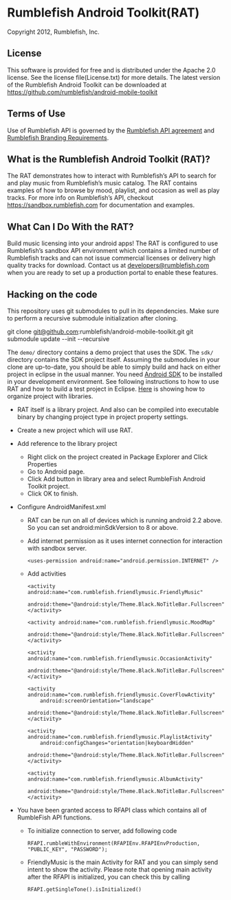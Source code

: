 
# Rumblefish Android Toolkit(RAT)

Copyright 2012, Rumblefish, Inc.

## License

This software is provided for free and is distributed under the Apache 2.0 license. See the license file(License.txt) for more details. The latest version of the Rumblefish Android Toolkit can be downloaded at https://github.com/rumblefish/android-mobile-toolkit

## Terms of Use

Use of Rumblefish API is governed by the [Rumblefish API agreement](https://sandbox.rumblefish.com/agreement) and [Rumblefish Branding Requirements](https://sandbox.rumblefish.com/branding).

## What is the Rumblefish Android Toolkit (RAT)? 

The RAT demonstrates how to interact with Rumblefish’s API to search for and play music from Rumblefish’s music catalog. The RAT contains examples of how to browse by mood, playlist, and occasion as well as play tracks.
For more info on Rumblefish’s API, checkout https://sandbox.rumblefish.com for documentation and examples.

## What Can I Do With the RAT? 

Build music licensing into your android apps! The RAT is configured to use Rumblefish’s sandbox API environment which contains a limited number of Rumblefish tracks and
can not issue commercial licenses or delivery high quality tracks for download. Contact us at developers@rumblefish.com when you are ready to set up a production
portal to enable these features.

## Hacking on the code 
This repository uses git submodules to pull in its dependencies. Make sure to perform a recursive submodule initialization after cloning.

git clone git@github.com:rumblefish/android-mobile-toolkit.git git submodule update --init --recursive


The `demo/` directory contains a demo project that uses the SDK. The `sdk/` directory contains the SDK project itself. Assuming the submodules in your clone are up-to-date, you should be able to simply build and hack on either project in eclipse in the usual manner. 
You need [Android SDK](http://developer.android.com/sdk/index.html) to be installed in your development environment. 
See following instructions to how to use RAT and how to build a test project in Eclipse. 
[Here](http://developer.android.com/tools/projects/index.html) is showing how to organize project with libraries.

- RAT itself is a library project.
And also can be compiled into executable binary by changing project type in project property settings.

- Create a new project which will use RAT.
- Add reference to the library project
  * Right click on the project created in Package Explorer and Click Properties
  * Go to Android page.
  * Click Add button in library area and select RumbleFish Android Toolkit project.
  * Click OK to finish.
- Configure AndroidManifest.xml
  * RAT can be run on all of devices which is running android 2.2 above. So you can set android:minSdkVersion to 8 or above.
  * Add internet permission as it uses internet connection for interaction with sandbox server.
  
  		<uses-permission android:name="android.permission.INTERNET" />
  		
  * Add activities
  
  		<activity android:name="com.rumblefish.friendlymusic.FriendlyMusic"
            android:theme="@android:style/Theme.Black.NoTitleBar.Fullscreen">
       	</activity>
        
    	<activity android:name="com.rumblefish.friendlymusic.MoodMap"
            android:theme="@android:style/Theme.Black.NoTitleBar.Fullscreen">
       	</activity>
        
		<activity android:name="com.rumblefish.friendlymusic.OccasionActivity"
            android:theme="@android:style/Theme.Black.NoTitleBar.Fullscreen">
       	</activity>
        
    	<activity android:name="com.rumblefish.friendlymusic.CoverFlowActivity"
            android:screenOrientation="landscape"
            android:theme="@android:style/Theme.Black.NoTitleBar.Fullscreen">
       	</activity>
        
    	<activity android:name="com.rumblefish.friendlymusic.PlaylistActivity"
            android:configChanges="orientation|keyboardHidden"
            android:theme="@android:style/Theme.Black.NoTitleBar.Fullscreen">
       	</activity>
        
    	<activity android:name="com.rumblefish.friendlymusic.AlbumActivity"
            android:theme="@android:style/Theme.Black.NoTitleBar.Fullscreen">
       	</activity>
       	
- You have been granted access to RFAPI class which contains all of RumbleFish API functions.
  * To initialize connection to server, add following code
  
  		RFAPI.rumbleWithEnvironment(RFAPIEnv.RFAPIEnvProduction, "PUBLIC_KEY", "PASSWORD");
  		
  * FriendlyMusic is the main Activity for RAT and you can simply send intent to show the activity.
    Please note that opening main activity after the RFAPI is initialized, you can check this by calling
    
    	RFAPI.getSingleTone().isInitialized()


